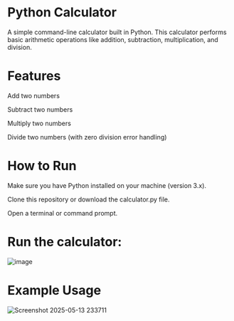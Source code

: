 # Python Calculator
A simple command-line calculator built in Python. This calculator performs basic arithmetic operations like addition, subtraction, multiplication, and division.

# Features
Add two numbers

Subtract two numbers

Multiply two numbers

Divide two numbers (with zero division error handling)

# How to Run
Make sure you have Python installed on your machine (version 3.x).

Clone this repository or download the calculator.py file.

Open a terminal or command prompt.

# Run the calculator:
![image](https://github.com/user-attachments/assets/66ff020d-e350-4834-8c9a-b6d2ffc7a232)

# Example Usage
![Screenshot 2025-05-13 233711](https://github.com/user-attachments/assets/613d831b-ae02-48d3-bce0-2d9272bfa9a3)


